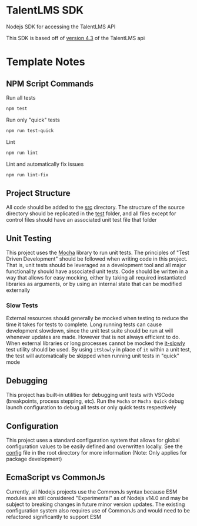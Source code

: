 # TalentLMS SDK
Nodejs SDK for accessing the TalentLMS API

This SDK is based off of [version 4.3](https://www.talentlms.com/pages/docs/TalentLMS-API-Documentation.pdf) of the TalentLMS api

# Template Notes
## NPM Script Commands
Run all tests
```sh
npm test
```

Run only "quick" tests
```sh
npm run test-quick
```

Lint
```sh
npm run lint
```

Lint and automatically fix issues
```sh
npm run lint-fix
```

## Project Structure
All code should be added to the [src](./src) directory. The structure of the source directory should be replicated in the [test](./test) folder, and all files except for control files should have an associated unit test file that folder

## Unit Testing
This project uses the [Mocha](https://mochajs.org/) library to run unit tests. The principles of "Test Driven Development" should be followed when writing code in this project. That is, unit tests should be leveraged as a development tool and all major functionality should have associated unit tests. Code should be written in a way that allows for easy mocking, either by taking all required instantiated libraries as arguments, or by using an internal state that can be modified externally

### Slow Tests
External resources should generally be mocked when testing to reduce the time it takes for tests to complete. Long running tests can cause development slowdown, since the unit test suite should be run at will whenever updates are made. However that is not always efficient to do. When external libraries or long processes cannot be mocked the [it-slowly](./test/test-utils/it-slowly.js) test utility should be used. By using `itSlowly` in place of `it` within a unit test, the test will automatically be skipped when running unit tests in "quick" mode

## Debugging
This project has built-in utilities for debugging unit tests with VSCode (breakpoints, process stepping, etc). Run the `Mocha` or `Mocha Quick` debug launch configuration to debug all tests or only quick tests respectively

## Configuration
This project uses a standard configuration system that allows for global configuration values to be easily defined and overwritten locally. See the [config](./config.js) file in the root directory for more information (Note: Only applies for package development)

## EcmaScript vs CommonJs
Currently, all Nodejs projects use the CommonJs syntax because ESM modules are still considered "Experimental" as of Nodejs v14.0 and may be subject to breaking changes in future minor version updates. The existing configuration system also requires use of CommonJs and would need to be refactored significantly to support ESM
